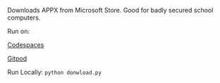 Downloads APPX from Microsoft Store. Good for badly secured school computers.

Run on:

[Codespaces](https://codespaces.new/Inglan2/AppX-Downloader?quickstart=1)

[Gitpod](https://gitpod.io/?autostart=true#https://github.com/Inglan2/AppX-Downloader)

Run Locally: `python donwload.py`
